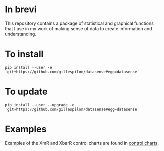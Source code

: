 # In brevi

This repository contains a package of statistical and graphical functions that I use in my work of making sense of data to create information and understanding.

# To install #

```
pip install --user -e 'git+https://github.com/gillespilon/datasense#egg=datasense'
```

# To update #

```
pip install --user --upgrade -e 'git+https://github.com/gillespilon/datasense#egg=datasense'
```

# Examples

Examples of the XmR and XbarR control charts are found in [control charts](https://github.com/gillespilon/control_charts).
